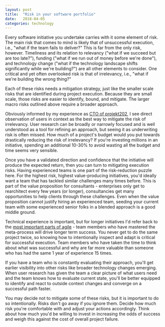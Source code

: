 ```yaml
---
layout: post
title:  "Risk in your software portfolio"
date:   2018-04-05
categories: technology
---
```


Every software initiative you undertake carries with it some element of risk.  The main risk that comes to mind is likely that of unsuccessful execution, i.e., "what if the team fails to deliver?"  This is far from the only risk, however.  Timeliness and its relation to relevancy ("what if we succeed but are too late?"), funding ("what if we run out of money before we're done"), and technology change ("what if the technology landscape shifts significantly while we're building?") are all other elements to consider.  One critical and yet often overlooked risk is that of irrelevancy, i.e., "what if we're building the wrong thing?"

Each of these risks needs a mitigation strategy, just like the smaller scale risks that are identified during project execution.  Because they are small scale, those risks are easier to identify, bound, and mitigate.  The larger macro risks outlined above require a broader approach.

Obviously informed by my experience as [CTO of projekt202][p202-link], I see direct observation of users in context as the best way to mitigate the risk of irrelevancy.  User research can be broadly or narrowly focused and is well understood as a tool for refining an approach, but seeing it as underwriting risk is often missed.  How much of a project's budget would you put towards drastically reducing the risk of irrelevancy? If you're investing millions in an initiative, spending an additional 10-30% to avoid wasting all the budget and time seems very sensible.

Once you have a validated direction and confidence that the initiative will produce the expected return, then you can turn to mitigating execution risks.  Having experienced teams is one part of the risk-reduction puzzle here.  For the highest risk, highest value-producing initiatives, you'd ideally want a team that has tackled similar challenges many times before.  This is part of the value proposition for consultants - enterprises only get to rearchitect every few years (or longer), consultancies get many opportunities to help clients through these challenges.  Even when the value proposition cannot justify hiring an experienced team, seeding your current team with some experienced senior folks in a blended approach is a good middle ground.

Technical experience is important, but for longer initiatives I'd refer back to the [most important parts of agile][agile-link] - team members who have mastered the meta-process will drive longer term success.  You never get to do the same project twice, so knowing how to intentionally inspect and adapt is critical for successful execution.  Team members who have taken the time to think about what was successful and why are far more valuable than someone who has had the same 1 year of experience 15 times.

If you have a team who is constantly evaluating their approach, you'll get earlier visibility into other risks like broader technology changes emerging. When user research has given the team a clear picture of what users need and the team knows how to evaluate current state, you'll be better equipped to identify and react to outside context changes and converge on a successful path faster.

You may decide not to mitigate some of these risks, but it is important to do so intentionally.  Risks don't go away if you ignore them.  Decide how much risk you're comfortable with and adjust your actions accordingly.  Think about how much you'd be willing to invest in increasing the odds of success and weigh this against the cost of overall project failure.

[p202-link]: https://projekt202.com/
[agile-link]: http://harmlessmachines.com/2018-03-01/the-most-important-part-of-agile